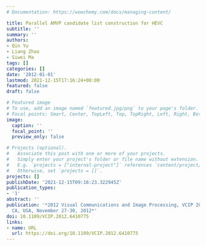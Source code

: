 ```yaml
---
# Documentation: https://wowchemy.com/docs/managing-content/

title: Parallel AMVP candidate list construction for HEVC
subtitle: ''
summary: ''
authors:
- Qin Yu
- Liang Zhao
- Siwei Ma
tags: []
categories: []
date: '2012-01-01'
lastmod: 2021-12-15T17:16:24+08:00
featured: false
draft: false

# Featured image
# To use, add an image named `featured.jpg/png` to your page's folder.
# Focal points: Smart, Center, TopLeft, Top, TopRight, Left, Right, BottomLeft, Bottom, BottomRight.
image:
  caption: ''
  focal_point: ''
  preview_only: false

# Projects (optional).
#   Associate this post with one or more of your projects.
#   Simply enter your project's folder or file name without extension.
#   E.g. `projects = ["internal-project"]` references `content/project/deep-learning/index.md`.
#   Otherwise, set `projects = []`.
projects: []
publishDate: '2021-12-15T09:16:23.322945Z'
publication_types:
- '1'
abstract: ''
publication: '*2012 Visual Communications and Image Processing, VCIP 2012, San Diego,
  CA, USA, November 27-30, 2012*'
doi: 10.1109/VCIP.2012.6410775
links:
- name: URL
  url: https://doi.org/10.1109/VCIP.2012.6410775
---
```

